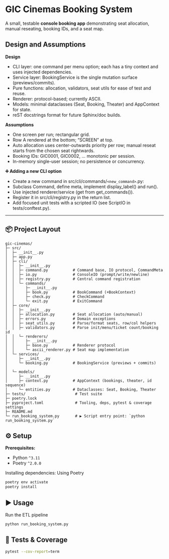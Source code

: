 # GIC Cinemas Booking System

A small, testable **console booking app** demonstrating seat allocation, manual reseating, booking IDs, and a seat map.



## Design and Assumptions

**Design**


* CLI layer: one command per menu option; each has a tiny context and uses injected dependencies.
* Service layer: BookingService is the single mutation surface (previews/commits).
* Pure functions: allocation, validators, seat utils for ease of test and reuse.
* Renderer: protocol-based; currently ASCII.
* Models: minimal dataclasses (Seat, Booking, Theater) and AppContext for state.
* reST docstrings format for future Sphinx/doc builds.

**Assumptions**

* One screen per run; rectangular grid.
* Row A rendered at the bottom; “SCREEN” at top.
* Auto allocation uses center-outwards priority per row; manual reseat starts from the chosen seat rightwards.
* Booking IDs: GIC0001, GIC0002, … monotonic per session.
* In-memory single-user session; no persistence or concurrency.

**➕ Adding a new CLI option**

* Create a new command in src/cli/commands/`<new_command>`.py:
* Subclass Command, define meta, implement display_label() and run().
* Use injected renderer/service (get from get_commands()).
* Register it in src/cli/registry.py in the return list.
* Add focused unit tests with a scripted IO (see ScriptIO in tests/conftest.py).


---

## 📦 Project Layout

```
gic-cinemas/
├─ src/
│  ├─ __init__.py
│  ├─ app.py
│  ├─ cli/
│  │  ├─ __init__.py
│  │  ├─ command.py           # Command base, IO protocol, CommandMeta
│  │  ├─ io.py                # ConsoleIO (prompt/write/newline)
│  │  ├─ registry.py          # Central command registration
│  │  └─ commands/
│  │     ├─ __init__.py
│  │     ├─ book.py           # BookCommand (+BookContext)
│  │     ├─ check.py          # CheckCommand
│  │     └─ exit.py           # ExitCommand
│  ├─ core/
│  │  ├─ __init__.py
│  │  ├─ allocation.py        # Seat allocation (auto/manual)
│  │  ├─ errors.py            # Domain exceptions
│  │  ├─ seat_utils.py        # Parse/format seats, row/col helpers
│  │  ├─ validators.py        # Parse init/menu/ticket count/booking id
│  │  └─ renderers/
│  │     ├─ __init__.py
│  │     ├─ base.py           # Renderer protocol
│  │     └─ ascii_renderer.py # Seat map implementation
│  └─ services/
│     ├─ __init__.py
│     └─ booking.py           # BookingService (previews + commits)
│
│  └─ models/
│     ├─ __init__.py
│     ├─ context.py           # AppContext (bookings, theater, id sequence)
│     └─ entities.py          # Dataclasses: Seat, Booking, Theater
├─ tests/                      # Test suite
├─ poetry.lock
├─ pyproject.toml              # Tooling, deps, pytest & coverage settings
├─ README.md
└─ run_booking_system.py       # ▶️ Script entry point: `python run_booking_system.py`

```




## ⚙️ Setup

**Prerequisites:**  
- Python `^3.11`  
- Poetry `^2.0.0`


Installing dependencies:
Using Poetry

```bash
poetry env activate
poetry install
```


## ▶️ Usage

Run the ETL pipeline
```bash
python run_booking_system.py
```

## 🧪 Tests & Coverage
```bash
pytest --cov-report=term
```

